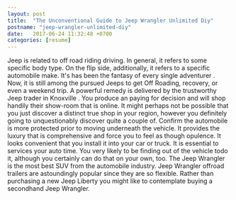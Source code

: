 ```yaml
---
layout: post
title:  "The Unconventional Guide to Jeep Wrangler Unlimited Diy"
postname: "jeep-wrangler-unlimited-diy"
date:   2017-06-24 11:32:48 +0700
categories: [resume]
---
```

Jeep is related to off road riding driving. In general, it refers to some specific body type. On the flip side, additionally, it refers to a specific automobile make. It's has been the fantasy of every single adventurer . Now, it is still among the pursued Jeeps to get Off Roading, recovery, or even a weekend trip. A powerful remedy is delivered by the trustworthy Jeep trader in Knoxville . You produce an paying for decision and will shop handily their show-room that is online. It might perhaps not be possible that you just discover a distinct true shop in your region, however you definitely going to unquestionably discover quite a couple of. Confirm the automobile is more protected prior to moving underneath the vehicle. It provides the luxury that is comprehensive and force you to feel as though opulence. It looks convenient that you install it into your car or truck. It is essential to services your auto time. You very likely to be finding out of the vehicle todo it, although you certainly can do that on your own, too. The Jeep Wrangler is the most best SUV from the automobile industry. Jeep Wrangler offroad trailers are astoundingly popular since they are so flexible. Rather than purchasing a new Jeep Liberty you might like to contemplate buying a secondhand Jeep Wrangler.
